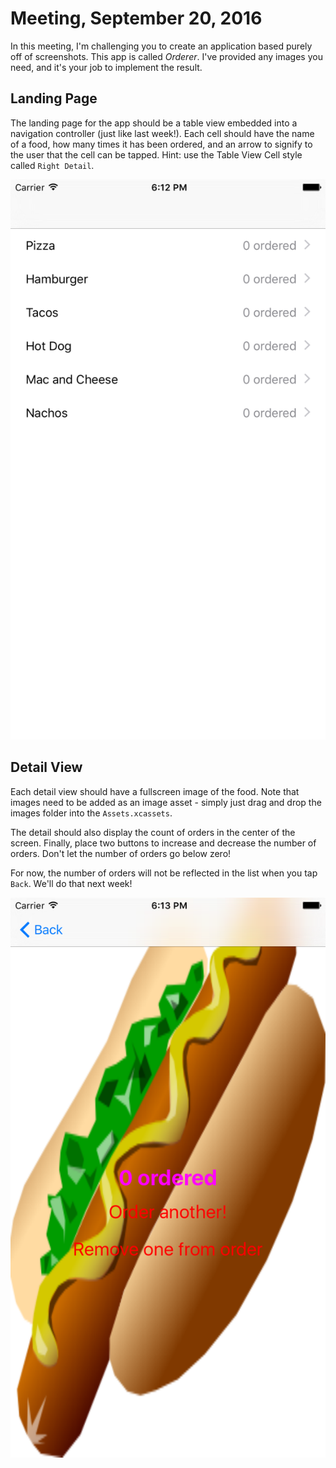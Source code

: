 # Meeting, September 20, 2016

In this meeting, I'm challenging you to create an application based purely off of screenshots. This app is called *Orderer*. I've provided any images you need, and it's your job to implement the result.

## Landing Page

The landing page for the app should be a table view embedded into a navigation controller (just like last week!). Each cell should have the name of a food, how many times it has been ordered, and an arrow to signify to the user that the cell can be tapped. Hint: use the Table View Cell style called `Right Detail`.

![](https://raw.githubusercontent.com/VandyApps/intro-ios/master/2016-09-27-meeting/screenshots/landing.png "Landing Page")

## Detail View

Each detail view should have a fullscreen image of the food. Note that images need to be added as an image asset - simply just drag and drop the images folder into the `Assets.xcassets`.

The detail should also display the count of orders in the center of the screen. Finally, place two buttons to increase and decrease the number of orders. Don't let the number of orders go below zero!

For now, the number of orders will not be reflected in the list when you tap `Back`. We'll do that next week!

![](https://raw.githubusercontent.com/VandyApps/intro-ios/master/2016-09-27-meeting/screenshots/detail.png "Detail View")